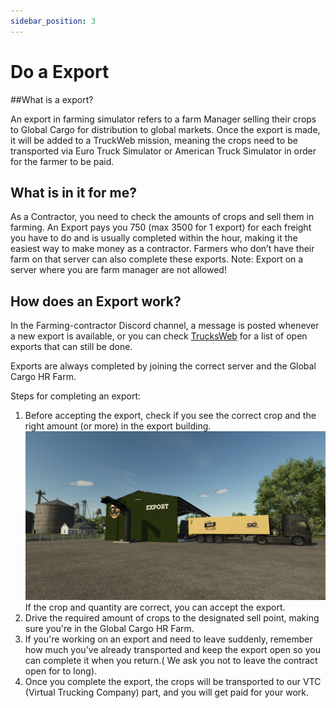 ```yaml
---
sidebar_position: 3
---
```


# Do a Export

##What is a export?

An export in farming simulator refers to a farm Manager selling their crops to Global Cargo for distribution to global markets.
Once the export is made, it will be added to a TruckWeb mission, meaning the crops need to be transported via Euro Truck Simulator or American Truck Simulator in order for the farmer to be paid.

## What is in it for me?

As a Contractor, you need to check the amounts of crops and sell them in farming. 
An Export pays you 750 (max 3500 for 1 export) for each freight you have to do and is usually completed within the hour, making it the easiest way to make money as a contractor. 
Farmers who don’t have their farm on that server can also complete these exports.
Note: Export on a server where you are farm manager are not allowed!

## How does an Export work?

In the Farming-contractor Discord channel, a message is posted whenever a new export is available, or you can check [TrucksWeb](https://trucksweb.globalcargovtc.com/farming/export/overview/) for a list of open exports that can still be done.

Exports are always completed by joining the correct server and the Global Cargo HR Farm.

Steps for completing an export:

1. Before accepting the export, check if you see the correct crop and the right amount (or more) in the export building.
   ![export building](./images/export.png)
   If the crop and quantity are correct, you can accept the export.
2. Drive the required amount of crops to the designated sell point, making sure you're in the Global Cargo HR Farm.
3. If you're working on an export and need to leave suddenly, remember how much you've already transported and keep the export open so you can complete it when you return.( We ask you not to leave the contract open for to long).
4. Once you complete the export, the crops will be transported to our VTC (Virtual Trucking Company) part, and you will get paid for your work.
